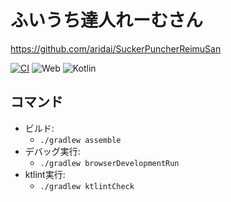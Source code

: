 # ふいうち達人れーむさん

https://github.com/aridai/SuckerPuncherReimuSan

[![CI](https://github.com/aridai/SuckerPuncherReimuSan/actions/workflows/CI.yml/badge.svg?branch=master)](https://github.com/aridai/SuckerPuncherReimuSan/actions/workflows/CI.yml)
![Web](https://img.shields.io/static/v1?label=platform&message=Web&color=green)
![Kotlin](https://img.shields.io/static/v1?label=language&message=Kotlin&color=orange)

## コマンド

* ビルド:
  * `./gradlew assemble`
* デバッグ実行:
  * `./gradlew browserDevelopmentRun`
* ktlint実行:
  * `./gradlew ktlintCheck`
